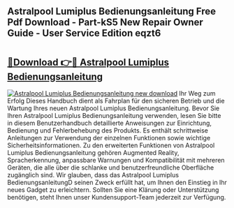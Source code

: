 ## Astralpool Lumiplus Bedienungsanleitung Free Pdf Download - Part-kS5 New Repair Owner Guide - User Service Edition eqzt6

# <h2><a href="http://df61q07.blite.top/?on=Astralpool+Lumiplus+Bedienungsanleitung">🔗Download 👉🔴 Astralpool Lumiplus Bedienungsanleitung</a></h2>

[![Astralpool Lumiplus Bedienungsanleitung new download](https://i.imgur.com/lujVjoI.png)](http://df61q07.blite.top/?on=Astralpool+Lumiplus+Bedienungsanleitung)
Ihr Weg zum Erfolg Dieses Handbuch dient als Fahrplan für den sicheren Betrieb und die Wartung Ihres neuen Astralpool Lumiplus Bedienungsanleitung. Bevor Sie Ihren Astralpool Lumiplus Bedienungsanleitung verwenden, lesen Sie bitte in diesem Benutzerhandbuch detaillierte Anweisungen zur Einrichtung, Bedienung und Fehlerbehebung des Produkts. Es enthält schrittweise Anleitungen zur Verwendung der einzelnen Funktionen sowie wichtige Sicherheitsinformationen. Zu den erweiterten Funktionen von Astralpool Lumiplus Bedienungsanleitung gehören Augmented Reality, Spracherkennung, anpassbare Warnungen und Kompatibilität mit mehreren Geräten, die alle über die schlanke und benutzerfreundliche Oberfläche zugänglich sind. Wir glauben, dass das Astralpool Lumiplus BedienungsanleitungD seinen Zweck erfüllt hat, um Ihnen den Einstieg in Ihr neues Gadget zu erleichtern. Sollten Sie eine Klärung oder Unterstützung benötigen, steht Ihnen unser Kundensupport-Team jederzeit zur Verfügung.
